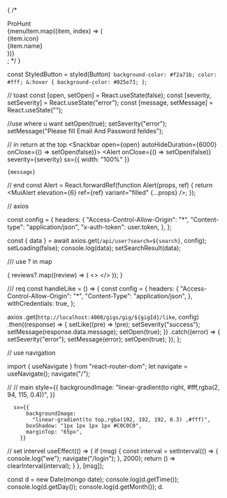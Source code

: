 {
/\* <div className="container">

  <div style={{ width: isOpen ? "200px" : "50px" }} className="sidebar">
    <div className="top_section">
      <Typography
        variant="h4"
        style={{ display: isOpen ? "block" : "none", color: "#f2a71b" }}
        className="logo"
      >
        ProHunt
      </Typography>
      <div style={{ marginLeft: isOpen ? "20px" : "0px" }} className="bars">
        <MenuIcon onClick={toggle} sx={{ fontSize: "40px" }} />
      </div>
    </div>
    {menuItem.map((item, index) => (
      <NavLink
        to={item.path}
        key={index}
        className="link"
        activeclassName="active"
      >
        <div className="icon">{item.icon}</div>
        <div
          style={{ display: isOpen ? "block" : "none" }}
          className="link_text"
        >
          {item.name}
        </div>
      </NavLink>
    ))}
  </div>
</div>; */
}

const StyledButton = styled(Button)` background-color: #f2a71b; color: #fff; &:hover { background-color: #025e73; }`;

// toast
const [open, setOpen] = React.useState(false);
const [severity, setSeverity] = React.useState("error");
const [message, setMessage] = React.useState("");

//use where u want
setOpen(true);
setSeverity("error");
setMessage("Please fill Email And Password feildes");

// in return at the top
<Snackbar open={open} autoHideDuration={6000} onClose={() => setOpen(false)}>
<Alert
onClose={() => setOpen(false)}
severity={severity}
sx={{ width: "100%" }}

>

    {message}

  </Alert>
</Snackbar>

// end
const Alert = React.forwardRef(function Alert(props, ref) {
return <MuiAlert elevation={6} ref={ref} variant="filled" {...props} />;
});

// axios

const config = {
headers: {
"Access-Control-Allow-Origin": "\*",
"Content-type": "application/json",
"x-auth-token": user.token,
},
};

const { data } = await axios.get(`/api/user?search=${search}`, config);
setLoading(false);
console.log(data);
setSearchResult(data);

/// use ? in map

{
reviews?.map((review) => (
<>
<Divider />
<Review
        comment={review.comment}
        rating={review.rating}
        author={review.name}
      />
<Divider />
</>
));
}

/// req
const handleLike = () => {
const config = {
headers: {
"Access-Control-Allow-Origin": "\*",
"Content-Type": "application/json",
},
withCredentials: true,
};

axios
.get(`http://localhost:4000/gigs/gig/${gigId}/like`, config)
.then((response) => {
setLike((pre) => !pre);
setSeverity("success");
setMessage(response.data.message);
setOpen(true);
})
.catch((error) => {
setSeverity("error");
setMessage(error);
setOpen(true);
});
};

// use navigation

import { useNavigate } from "react-router-dom";
let navigate = useNavigate();
navigate("/");

//
// main
style={{
        backgroundImage:
          "linear-gradient(to right, #fff,rgba(2, 94, 115, 0.4))",
      }}

      sx={{
          backgroundImage:
            "linear-gradient(to top,rgba(192, 192, 192, 0.3) ,#fff)",
          boxShadow: "1px 1px 1px 1px #C0C0C0",
          marginTop: "65px",
        }}

// set intervel
useEffect(() => {
if (msg) {
const interval = setInterval(() => {
console.log("we");
navigate("/login");
}, 2000);
return () => clearInterval(interval);
}
}, [msg]);

const d = new Date(mongo date);
console.log(d.getTime());
console.log(d.getDay());
console.log(d.getMonth());
d.
